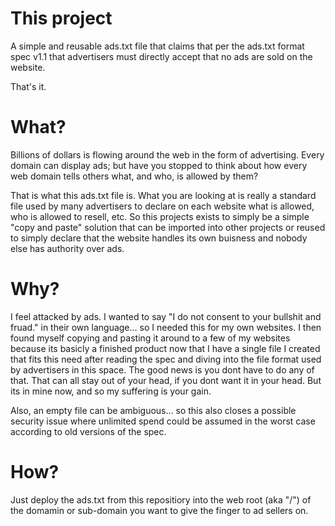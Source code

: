 # This project
A simple and reusable ads.txt file that claims that per the ads.txt format spec v1.1 that advertisers must directly accept that no ads are sold on the website.

That's it.

# What?
Billions of dollars is flowing around the web in the form of advertising.  Every domain can display ads; but have you stopped to think about how every web domain tells others what, and who, is allowed by them?

That is what this ads.txt file is. What you are looking at is really a standard file used by many advertisers to declare on each website what is allowed, who is allowed to resell, etc. So this projects exists to simply be a simple "copy and paste" solution that can be imported into other projects or reused to simply declare that the website handles its own buisness and nobody else has authority over ads.

# Why?
I feel attacked by ads. I wanted to say "I do not consent to your bullshit and fruad." in their own language... so I needed this for my own websites. I then found myself copying and pasting it around to a few of my websites because its basicly a finished product now that I have a single file I created that fits this need after reading the spec and diving into the file format used by advertisers in this space.  The good news is you dont have to do any of that. That can all stay out of your head, if you dont want it in your head. But its in mine now, and so my suffering is your gain.

Also, an empty file can be ambiguous... so this also closes a possible security issue where unlimited spend could be assumed in the worst case according to old versions of the spec.

# How?
Just deploy the ads.txt from this repositiory into the web root (aka "/") of the domamin or sub-domain you want to give the finger to ad sellers on.
